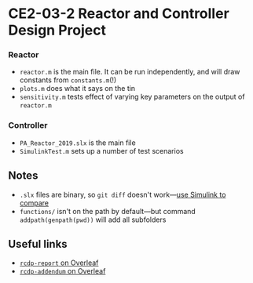 # CE2-03-2 Reactor and Controller Design Project

### Reactor

- `reactor.m` is the main file. It can be run independently, and will draw constants from `constants.m`(!)
- `plots.m` does what it says on the tin
- `sensitivity.m` tests effect of varying key parameters on the output of `reactor.m`

### Controller

- `PA_Reactor_2019.slx` is the main file
- `SimulinkTest.m` sets up a number of test scenarios

## Notes

- `.slx` files are binary, so `git diff` doesn't work—[use Simulink to compare](https://uk.mathworks.com/help/simulink/ug/merge-simulink-models-from-the-comparison-report.html)
- `functions/` isn't on the path by default—but command `addpath(genpath(pwd))` will add all subfolders

## Useful links

- [`rcdp-report` on Overleaf](https://www.overleaf.com/project/5c79642b6137e10d5ee8b4ef)
- [`rcdp-addendum` on Overleaf](https://www.overleaf.com/project/5c8b7216886bd01953655746)
